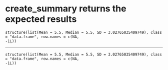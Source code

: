 # create_summary returns the expected results

    structure(list(Mean = 5.5, Median = 5.5, SD = 3.02765035409749), class = "data.frame", row.names = c(NA, 
    -1L))

---

    structure(list(Mean = 5.5, Median = 5.5, SD = 3.02765035409749), class = "data.frame", row.names = c(NA, 
    -1L))

